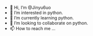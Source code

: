 - 👋 Hi, I’m @Jinyu6uo
- 👀 I’m interested in python.
- 🌱 I’m currently learning python.
- 💞️ I’m looking to collaborate on python.
- 📫 How to reach me ...

<!---
Jinyu6uo/Jinyu6uo is a ✨ special ✨ repository because its `README.md` (this file) appears on your GitHub profile.
You can click the Preview link to take a look at your changes.
--->
